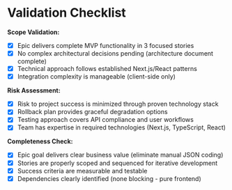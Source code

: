# Validation Checklist

**Scope Validation:**

- [x] Epic delivers complete MVP functionality in 3 focused stories
- [x] No complex architectural decisions pending (architecture document complete)
- [x] Technical approach follows established Next.js/React patterns
- [x] Integration complexity is manageable (client-side only)

**Risk Assessment:**

- [x] Risk to project success is minimized through proven technology stack
- [x] Rollback plan provides graceful degradation options
- [x] Testing approach covers API compliance and user workflows
- [x] Team has expertise in required technologies (Next.js, TypeScript, React)

**Completeness Check:**

- [x] Epic goal delivers clear business value (eliminate manual JSON coding)
- [x] Stories are properly scoped and sequenced for iterative development
- [x] Success criteria are measurable and testable
- [x] Dependencies clearly identified (none blocking - pure frontend)

